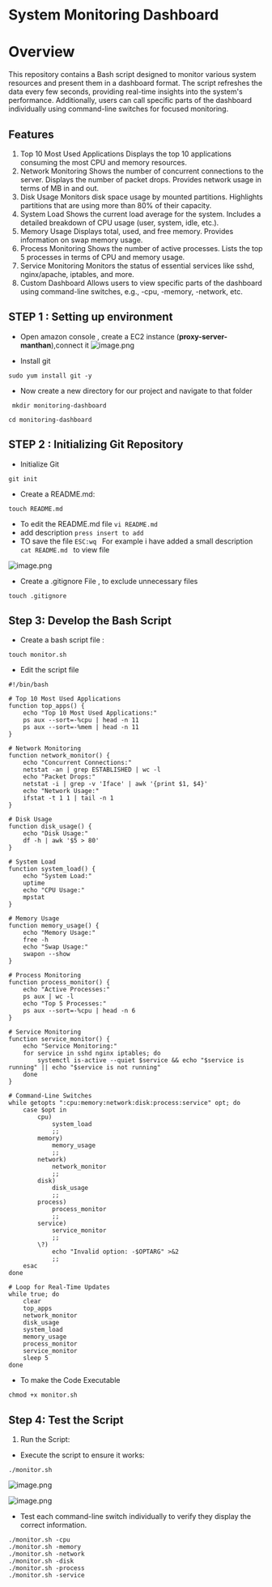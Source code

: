 
# System Monitoring Dashboard
# Overview
This repository contains a Bash script designed to monitor various system resources and present them in a dashboard format. The script refreshes the data every few seconds, providing real-time insights into the system's performance. Additionally, users can call specific parts of the dashboard individually using command-line switches for focused monitoring.

## Features
1. Top 10 Most Used Applications
Displays the top 10 applications consuming the most CPU and memory resources.
2. Network Monitoring
Shows the number of concurrent connections to the server.
Displays the number of packet drops.
Provides network usage in terms of MB in and out.
3. Disk Usage
Monitors disk space usage by mounted partitions.
Highlights partitions that are using more than 80% of their capacity.
4. System Load
Shows the current load average for the system.
Includes a detailed breakdown of CPU usage (user, system, idle, etc.).
5. Memory Usage
Displays total, used, and free memory.
Provides information on swap memory usage.
6. Process Monitoring
Shows the number of active processes.
Lists the top 5 processes in terms of CPU and memory usage.
7. Service Monitoring
Monitors the status of essential services like sshd, nginx/apache, iptables, and more.
8. Custom Dashboard
Allows users to view specific parts of the dashboard using command-line switches, e.g., -cpu, -memory, -network, etc.



## STEP 1 : Setting up environment 
- Open amazon console , create a EC2 instance (**proxy-server-manthan**),connect it
![image.png](https://eraser.imgix.net/workspaces/GBHFALPZe7MCxpsON0zO/4hCfQr0B1VTjDXjuDnR8mUtnais1/g4GN3gr9DXSMSc3FdmtPk.png?ixlib=js-3.7.0 "image.png")



- Install git  
```
sudo yum install git -y
```
- Now create a new directory for our project and navigate to that folder 
```
﻿ mkdir monitoring-dashboard
```
```
cd monitoring-dashboard
```




## STEP 2  : Initializing Git Repository
- Initialize Git
```
﻿git init 
```
- Create a README.md:
```
touch README.md
```
- To edit the README.md file `﻿vi README.md` 
- add description `﻿press insert to add` 
- TO save the file `﻿ESC:wq ` 
 For example i have added a small description `﻿cat README.md ` to view file 

![image.png](https://eraser.imgix.net/workspaces/GBHFALPZe7MCxpsON0zO/4hCfQr0B1VTjDXjuDnR8mUtnais1/CFibdIZdBslXDO91Dc_La.png?ixlib=js-3.7.0 "image.png")



- Create a .gitignore File , to exclude unnecessary files
```
touch .gitignore
```


## Step 3: Develop the Bash Script
- Create  a bash script file :
```
touch monitor.sh
```
- Edit the script file 
```
#!/bin/bash

# Top 10 Most Used Applications
function top_apps() {
    echo "Top 10 Most Used Applications:"
    ps aux --sort=-%cpu | head -n 11
    ps aux --sort=-%mem | head -n 11
}

# Network Monitoring
function network_monitor() {
    echo "Concurrent Connections:"
    netstat -an | grep ESTABLISHED | wc -l
    echo "Packet Drops:"
    netstat -i | grep -v 'Iface' | awk '{print $1, $4}'
    echo "Network Usage:"
    ifstat -t 1 1 | tail -n 1
}

# Disk Usage
function disk_usage() {
    echo "Disk Usage:"
    df -h | awk '$5 > 80'
}

# System Load
function system_load() {
    echo "System Load:"
    uptime
    echo "CPU Usage:"
    mpstat
}

# Memory Usage
function memory_usage() {
    echo "Memory Usage:"
    free -h
    echo "Swap Usage:"
    swapon --show
}

# Process Monitoring
function process_monitor() {
    echo "Active Processes:"
    ps aux | wc -l
    echo "Top 5 Processes:"
    ps aux --sort=-%cpu | head -n 6
}

# Service Monitoring
function service_monitor() {
    echo "Service Monitoring:"
    for service in sshd nginx iptables; do
        systemctl is-active --quiet $service && echo "$service is running" || echo "$service is not running"
    done
}

# Command-Line Switches
while getopts ":cpu:memory:network:disk:process:service" opt; do
    case $opt in
        cpu)
            system_load
            ;;
        memory)
            memory_usage
            ;;
        network)
            network_monitor
            ;;
        disk)
            disk_usage
            ;;
        process)
            process_monitor
            ;;
        service)
            service_monitor
            ;;
        \?)
            echo "Invalid option: -$OPTARG" >&2
            ;;
    esac
done

# Loop for Real-Time Updates
while true; do
    clear
    top_apps
    network_monitor
    disk_usage
    system_load
    memory_usage
    process_monitor
    service_monitor
    sleep 5
done
```
- To make the Code Executable 
```
chmod +x monitor.sh
```


## Step 4: Test the Script
1. Run the Script:
- Execute the script to ensure it works:
```
./monitor.sh
```
![image.png](https://eraser.imgix.net/workspaces/GBHFALPZe7MCxpsON0zO/4hCfQr0B1VTjDXjuDnR8mUtnais1/oEH4oW_VgAw3nzy_TYvNL.png?ixlib=js-3.7.0 "image.png")

![image.png](https://eraser.imgix.net/workspaces/GBHFALPZe7MCxpsON0zO/4hCfQr0B1VTjDXjuDnR8mUtnais1/WF_zeN4Ss9zVwcFidTyzx.png?ixlib=js-3.7.0 "image.png")

- Test each command-line switch individually to verify they display the correct information.
```
./monitor.sh -cpu
./monitor.sh -memory
./monitor.sh -network
./monitor.sh -disk
./monitor.sh -process
./monitor.sh -service
```

